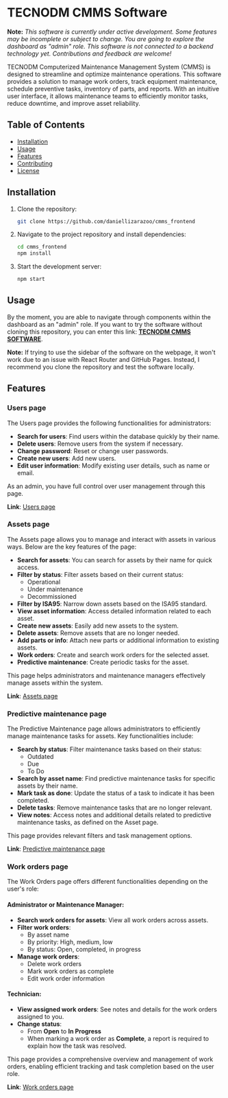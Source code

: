 # TECNODM CMMS Software

**Note:** *This software is currently under active development. Some features may be incomplete or subject to change. You are going to explore the dashboard as "admin" role. This software is not connected to a backend technology yet. Contributions and feedback are welcome!*

TECNODM Computerized Maintenance Management System (CMMS) is designed to streamline and optimize maintenance operations. This software provides a solution to manage work orders, track equipment maintenance, schedule preventive tasks, inventory of parts, and reports. With an intuitive user interface, it allows maintenance teams to efficiently monitor tasks, reduce downtime, and improve asset reliability.

## Table of Contents

- [Installation](#installation)
- [Usage](#usage)
- [Features](#features)
- [Contributing](#contributing)
- [License](#license)

## Installation

1. Clone the repository:
    ```bash
    git clone https://github.com/daniellizarazoo/cmms_frontend
    ```

2. Navigate to the project repository and install dependencies:
    ```bash
    cd cmms_frontend
    npm install
    ```

3. Start the development server:
    ```bash
    npm start
    ```

## Usage

By the moment, you are able to navigate through components within the dashboard as an "admin" role. If you want to try the software without cloning this repository, you can enter this link: [**TECNODM CMMS SOFTWARE**](https://daniellizarazoo.github.io/cmms_frontend/#/ordentrabajo).

**Note:** If trying to use the sidebar of the software on the webpage, it won't work due to an issue with React Router and GitHub Pages. Instead, I recommend you clone the repository and test the software locally.

## Features

### Users page

The Users page provides the following functionalities for administrators:

- **Search for users**: Find users within the database quickly by their name.
- **Delete users**: Remove users from the system if necessary.
- **Change password**: Reset or change user passwords.
- **Create new users**: Add new users.
- **Edit user information**: Modify existing user details, such as name or email.

As an admin, you have full control over user management through this page.

**Link**: [Users page](https://daniellizarazoo.github.io/cmms_frontend/#/admin)

### Assets page

The Assets page allows you to manage and interact with assets in various ways. Below are the key features of the page:

- **Search for assets**: You can search for assets by their name for quick access.
- **Filter by status**: Filter assets based on their current status:
  - Operational
  - Under maintenance
  - Decommissioned
- **Filter by ISA95**: Narrow down assets based on the ISA95 standard.
- **View asset information**: Access detailed information related to each asset.
- **Create new assets**: Easily add new assets to the system.
- **Delete assets**: Remove assets that are no longer needed.
- **Add parts or info**: Attach new parts or additional information to existing assets.
- **Work orders**: Create and search work orders for the selected asset.
- **Predictive maintenance**: Create periodic tasks for the asset.

This page helps administrators and maintenance managers effectively manage assets within the system.

**Link**: [Assets page](https://daniellizarazoo.github.io/cmms_frontend/#/equipos)

### Predictive maintenance page

The Predictive Maintenance page allows administrators to efficiently manage maintenance tasks for assets. Key functionalities include:

- **Search by status**: Filter maintenance tasks based on their status:
  - Outdated
  - Due
  - To Do
- **Search by asset name**: Find predictive maintenance tasks for specific assets by their name.
- **Mark task as done**: Update the status of a task to indicate it has been completed.
- **Delete tasks**: Remove maintenance tasks that are no longer relevant.
- **View notes**: Access notes and additional details related to predictive maintenance tasks, as defined on the Asset page.

This page provides relevant filters and task management options.

**Link**: [Predictive maintenance page](https://daniellizarazoo.github.io/cmms_frontend/#/mantenimientopredictivo)

### Work orders page

The Work Orders page offers different functionalities depending on the user's role:

#### Administrator or Maintenance Manager:

- **Search work orders for assets**: View all work orders across assets.
- **Filter work orders**:
  - By asset name
  - By priority: High, medium, low
  - By status: Open, completed, in progress
- **Manage work orders**:
  - Delete work orders
  - Mark work orders as complete
  - Edit work order information

#### Technician:

- **View assigned work orders**: See notes and details for the work orders assigned to you.
- **Change status**:
  - From **Open** to **In Progress**
  - When marking a work order as **Complete**, a report is required to explain how the task was resolved.

This page provides a comprehensive overview and management of work orders, enabling efficient tracking and task completion based on the user role.

**Link**: [Work orders page](https://daniellizarazoo.github.io/cmms_frontend/#/ordentrabajo)

